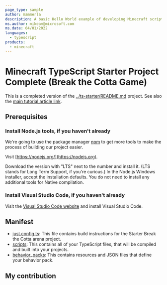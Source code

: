 ```yaml
---
page_type: sample
author: mammerla
description: A basic Hello World example of developing Minecraft scripts using TypeScript and a build process.
ms.author: mikeam@microsoft.com
ms.date: 04/01/2022
languages:
  - typescript
products:
  - minecraft
---
```


# Minecraft TypeScript Starter Project Complete (Break the Cotta Game)

This is a completed version of the [../ts-starter/README.md](ts-starter) project. See also the [main tutorial article link](https://learn.microsoft.com/minecraft/creator/documents/scriptinggettingstarted).

## Prerequisites

### Install Node.js tools, if you haven't already

We're going to use the package manager [npm](https://www.npmjs.com/package/npm) to get more tools to make the process of building our project easier.

Visit [https://nodejs.org/](https://nodejs.org).

Download the version with "LTS" next to the number and install it. (LTS stands for Long Term Support, if you're curious.) In the Node.js Windows installer, accept the installation defaults. You do not need to install any additional tools for Native compilation.

### Install Visual Studio Code, if you haven't already

Visit the [Visual Studio Code website](https://code.visualstudio.com) and install Visual Studio Code.

## Manifest

- [just.config.ts](https://github.com/microsoft/minecraft-scripting-samples/blob/main/ts-starter-complete-cotta/just.config.ts): This file contains build instructions for the Starter Break the Cotta arena project.
- [scripts](https://github.com/microsoft/minecraft-scripting-samples/blob/main/ts-starter-complete-cotta/scripts): This contains all of your TypeScript files, that will be compiled and built into your projects.
- [behavior_packs](https://github.com/microsoft/minecraft-scripting-samples/blob/main/ts-starter-complete-cotta/behavior_packs): This contains resources and JSON files that define your behavior pack.

## My contribution
